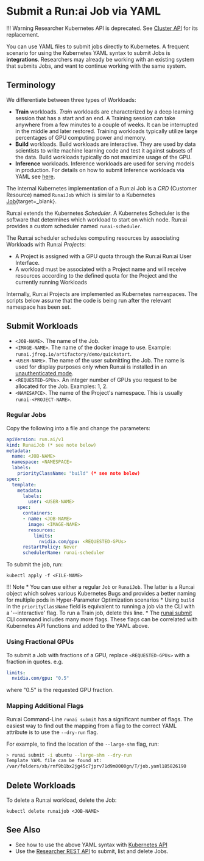 # Submit a Run:ai Job via YAML

!!! Warning
    Researcher Kubernetes API is deprecated. See [Cluster API](../../cluster-api/workload-overview-dev.md) for its replacement.

You can use YAML files to submit jobs directly to Kubernetes. A frequent scenario for using the Kubernetes YAML syntax to submit Jobs is __integrations__. Researchers may already be working with an existing system that submits Jobs, and want to continue working with the same system. 

## Terminology

We differentiate between three types of Workloads:

*   __Train__ workloads. _Train_ workloads are characterized by a deep learning session that has a start and an end. A Training session can take anywhere from a few minutes to a couple of weeks. It can be interrupted in the middle and later restored. Training workloads typically utilize large percentages of GPU computing power and memory.
*   __Build__ workloads. Build workloads are interactive. They are used by data scientists to write machine learning code and test it against subsets of the data. Build workloads typically do not maximize usage of the GPU. 
* __Inference__ workloads. Inference workloads are used for serving models in production. For details on how to submit Inference workloads via YAML see [here](../../cluster-api/other-resources.md).

The internal Kubernetes implementation of a Run:ai Job is a _CRD_ (Customer Resource) named `RunaiJob` which is similar to a Kubernetes [Job](https://kubernetes.io/docs/concepts/workloads/controllers/Job/){target=_blank}. 

Run:ai extends the Kubernetes _Scheduler_. A Kubernetes Scheduler is the software that determines which workload to start on which node. Run:ai provides a custom scheduler named `runai-scheduler`.

The Run:ai scheduler schedules computing resources by associating Workloads with  Run:ai _Projects_:

* A Project is assigned with a GPU quota through the Run:ai Run:ai User Interface. 
* A workload must be associated with a Project name and will receive resources according to the defined quota for the Project and the currently running Workloads

Internally, Run:ai Projects are implemented as Kubernetes namespaces. The scripts below assume that the code is being run after the relevant namespace has been set. 

## Submit Workloads 

* `<JOB-NAME>`. The name of the Job. 
* `<IMAGE-NAME>`. The name of the docker image to use. Example: `runai.jfrog.io/artifactory/demo/quickstart`.
* `<USER-NAME>`. The name of the user submitting the Job. The name is used for display purposes only when Run:ai is installed in an [unauthenticated mode](../../../admin/authentication/researcher-authentication.md).
* `<REQUESTED-GPUs>`. An integer number of GPUs you request to be allocated for the Job. Examples: 1, 2.
* `<NAMESAPCE>`. The name of the Project's namespace. This is usually `runai-<PROJECT-NAME>`.


### Regular Jobs

Copy the following into a file and change the parameters:

```yaml
apiVersion: run.ai/v1
kind: RunaiJob (* see note below)
metadata:
  name: <JOB-NAME>
  namespace: <NAMESPACE>
  labels:
    priorityClassName: "build" (* see note below)
spec:
  template:
    metadata:
      labels:
        user: <USER-NAME>
    spec:
      containers:
      - name: <JOB-NAME>
        image: <IMAGE-NAME>
        resources:
          limits:
            nvidia.com/gpu: <REQUESTED-GPUs>
      restartPolicy: Never
      schedulerName: runai-scheduler
```


To submit the job, run:

```
kubectl apply -f <FILE-NAME>
```

!!! Note
    * You can use either a regular `Job` or `RunaiJob`. The latter is a Run:ai object which solves various Kubernetes Bugs and provides a better naming for multiple pods in Hyper-Parameter Optimization scenarios
    * Using `build` in the `priorityClassName` field is equivalent to running a job via the CLI with a '--interactive' flag. To run a Train job, delete this line.
    * The [runai submit](../../../Researcher/cli-reference/runai-submit.md) CLI command includes many more flags. These flags can be correlated with Kubernetes API functions and added to the YAML above. 



### Using Fractional GPUs

To submit a Job with fractions of a GPU, replace `<REQUESTED-GPUs>` with a fraction in quotes. e.g. 

``` yaml
limits:
  nvidia.com/gpu: "0.5"
```

where "0.5" is the requested GPU fraction.


### Mapping Additional Flags

Run:ai Command-Line `runai submit` has a significant number of flags. The easiest way to find out the mapping from a flag to the correct YAML attribute is to use the `--dry-run` flag.

For example, to find the location of the `--large-shm` flag, run:

``` bash 
> runai submit -i ubuntu --large-shm --dry-run
Template YAML file can be found at:
/var/folders/xb/rnf9b1bx2jg45c7jprv71d9m0000gn/T/job.yaml185826190
```

## Delete Workloads

To delete a Run:ai workload, delete the Job:

```
kubectl delete runaijob <JOB-NAME>
```



## See Also

* See how to use the above YAML syntax with [Kubernetes API](launch-job-via-kubernetes-api.md)
* Use the [Researcher REST API](../../../developer/deprecated/researcher-rest-api/overview.md) to submit, list and delete Jobs.
